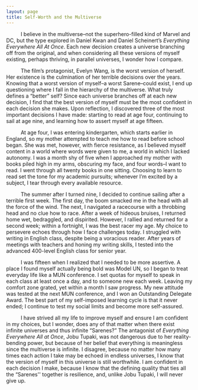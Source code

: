 ```yaml
---
layout: page
title: Self-Worth and the Multiverse
---
```


          I believe in the multiverse–not the superhero-filled kind of Marvel and DC, but the type explored in Daniel Kwan and Daniel Scheinert’s *Everything Everywhere All At Once*. Each new decision creates a universe branching off from the original, and when considering all these versions of myself existing, perhaps thriving, in parallel universes, I wonder how I compare.

          The film’s protagonist, Evelyn Wang, is the worst version of herself. Her existence is the culmination of her terrible decisions over the years. Knowing that a worst version of myself–a worst Sarene–could exist, I end up questioning where I fall in the hierarchy of the multiverse. What truly defines a “better” self? Since each universe branches off at each new decision, I find that the best version of myself must be the most confident in each decision she makes. Upon reflection, I discovered three of the most important decisions I have made: starting to read at age four, continuing to sail at age nine, and learning how to assert myself at age fifteen.

          At age four, I was entering kindergarten, which starts earlier in England, so my mother attempted to teach me how to read before school began. She was met, however, with fierce resistance, as I believed myself content in a world where words were given to me, a world in which I lacked autonomy. I was a month shy of five when I approached my mother with books piled high in my arms, obscuring my face, and four words–I want to read. I went through all twenty books in one sitting. Choosing to learn to read set the tone for my academic pursuits; whenever I’m excited by a subject, I tear through every available resource.

          The summer after I turned nine, I decided to continue sailing after a terrible first week. The first day, the boom smacked me in the head with all the force of the wind. The next, I navigated a racecourse with a throbbing head and no clue how to race. After a week of hideous bruises, I returned home wet, bedraggled, and dispirited. However, I rallied and returned for a second week; within a fortnight, I was the best racer my age. My choice to persevere echoes through how I face challenges today. I struggled with writing in English class, despite being a voracious reader. After years of meetings with teachers and honing my writing skills, I tested into the advanced 400-level English class for senior year.	

          I was fifteen when I realized that I needed to be more assertive. A place I found myself actually being bold was Model UN, so I began to treat everyday life like a MUN conference. I set quotas for myself to speak in each class at least once a day, and to someone new each week. Leaving my comfort zone grated, yet within a month I saw progress. My new attitude was tested at the next MUN conference, and I won an Outstanding Delegate Award. The best part of my self-imposed learning cycle is that it never ended; I continue to test my social limits and become more self-assured.

          I have strived all my life to improve myself and ensure I am confident in my choices, but I wonder, does any of that matter when there exist infinite universes and thus infinite “Sarenes?” The antagonist of *Everything Everywhere All at Once*, Jobu Tupaki, was not dangerous due to her reality-bending power, but because of her belief that everything is meaningless since the multiverse is infinite. I disagree, because no matter how many times each action I take may be echoed in endless universes, I know that the version of myself in this universe is still worthwhile. I am confident in each decision I make, because I know that the defining quality that ties all the “Sarenes'' together is resilience, and, unlike Jobu Tupaki, I will never give up.

